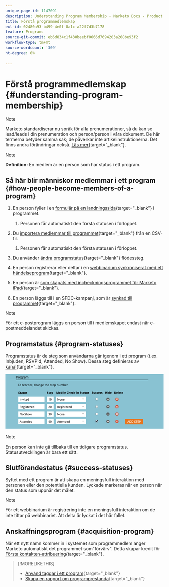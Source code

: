 ```yaml
---
unique-page-id: 1147091
description: Understanding Program Membership - Marketo Docs - Product Documentation
title: Förstå programmedlemskap
exl-id: 02480a93-b499-4e0f-8a1c-a22f7d3b7178
feature: Programs
source-git-commit: eb6d834c1f430beebf0666d7694203a268be93f2
workflow-type: tm+mt
source-wordcount: '309'
ht-degree: 0%

---
```


# Förstå programmedlemskap {#understanding-program-membership}

>[!NOTE]
>
>Marketo standardiserar nu språk för alla prenumerationer, så du kan se lead/leads i din prenumeration och person/person i våra dokument. De här termerna betyder samma sak; de påverkar inte artikelinstruktionerna. Det finns andra förändringar också. [Läs mer](/help/marketo/product-docs/crm-sync/salesforce-sync/understanding-the-salesforce-sync.md){target="_blank"}.

>[!NOTE]
>
>**Definition:** En medlem är en person som har status i ett program.

## Så här blir människor medlemmar i ett program {#how-people-become-members-of-a-program}

1. En person fyller i en [formulär på en landningssida](/help/marketo/getting-started/quick-wins/landing-page-with-a-form.md){target="_blank"} i programmet.

   1. Personen får automatiskt den första statusen i förloppet.

1. Du [importera medlemmar till programmet](/help/marketo/product-docs/core-marketo-concepts/programs/working-with-programs/import-members-from-a-spreadsheet-into-a-program.md){target="_blank"} från en CSV-fil.

   1. Personen får automatiskt den första statusen i förloppet.

1. Du använder [ändra programstatus](/help/marketo/product-docs/core-marketo-concepts/smart-campaigns/program-flow-actions/change-program-status.md){target="_blank"} flödessteg.
1. En person registrerar eller deltar i en [webbinarium synkroniserat med ett händelseprogram](/help/marketo/product-docs/demand-generation/events/understanding-events/event-partners.md){target="_blank"}.
1. En person är [som skapats med incheckningsprogrammet för Marketo iPad](/help/marketo/product-docs/core-marketo-concepts/mobile-apps/event-check-in/check-people-into-your-event-from-your-tablet.md){target="_blank"}.
1. En person läggs till i en SFDC-kampanj, som är [synkad till programmet](/help/marketo/product-docs/crm-sync/salesforce-sync/sfdc-sync-details/sfdc-sync-campaign-sync.md){target="_blank"}.

>[!NOTE]
>
>För ett e-postprogram läggs en person till i medlemskapet endast när e-postmeddelandet skickas.

## Programstatus {#program-statuses}

Programstatus är de steg som användarna går igenom i ett program (t.ex. Inbjuden, RSVP&#39;d, Attended, No Show). Dessa steg definieras av [kanal](/help/marketo/product-docs/administration/tags/create-a-program-channel.md){target="_blank"}.

![](assets/image2015-2-5-15-3a14-3a48.png)

>[!NOTE]
>
>En person kan inte gå tillbaka till en tidigare programstatus. Statusutvecklingen är bara ett sätt.

## Slutförandestatus {#success-statuses}

Syftet med ett program är att skapa en meningsfull interaktion med personen eller den potentiella kunden. Lyckade markeras när en person når den status som uppnår det målet.

>[!NOTE]
>
>För ett webbinarium är registrering inte en meningsfull interaktion om de inte tittar på webbinariet. Att delta är lyckat i det här fallet.

## Anskaffningsprogram {#acquisition-program}

När ett nytt namn kommer in i systemet som programmedlem anger Marketo automatiskt det programmet som&quot;förvärv&quot;. Detta skapar kredit för [Första kontakten-attribuering](/help/marketo/product-docs/reporting/revenue-cycle-analytics/revenue-tools/attribution/understanding-attribution.md){target="_blank"}.

>[!MORELIKETHIS]
>
>* [Använd taggar i ett program](/help/marketo/product-docs/core-marketo-concepts/programs/working-with-programs/use-tags-in-a-program.md){target="_blank"}
>* [Skapa en rapport om programprestanda](/help/marketo/product-docs/core-marketo-concepts/programs/program-performance-report/create-a-program-performance-report.md){target="_blank"}
